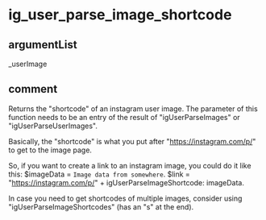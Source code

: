 # ig_user_parse_image_shortcode
## argumentList
_userImage
## comment

Returns the "shortcode" of an instagram user image.
The parameter of this function needs to be an entry of the result of "igUserParseImages" or "igUserParseUserImages".

Basically, the "shortcode" is what you put after "https://instagram.com/p/" to get to the image page.

So, if you want to create a link to an instagram image, you could do it like this:
$imageData = `Image data from somewhere`.
$link = "https://instagram.com/p/" + igUserParseImageShortcode: imageData.

In case you need to get shortcodes of multiple images, consider using "igUserParseImageShortcodes" (has an "s" at the end).

